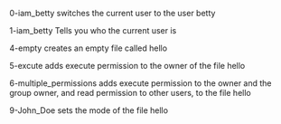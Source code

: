 0-iam_betty
switches the current user to the user betty

1-iam_betty
Tells you who the current user is

4-empty
creates an empty file called hello

5-excute
adds execute permission to the owner of the file hello

6-multiple_permissions
adds execute permission to the owner and the group owner, and read permission to other users, to the file hello

9-John_Doe
sets the mode of the file hello
